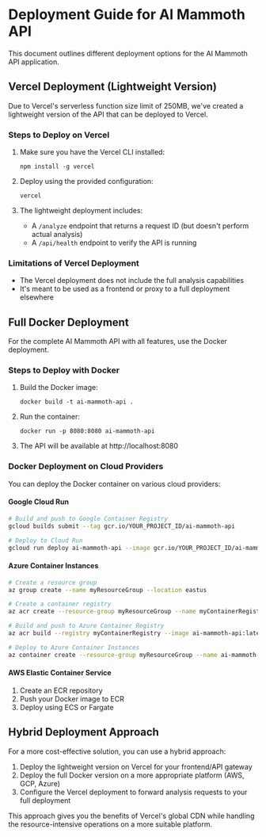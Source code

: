 # Deployment Guide for AI Mammoth API

This document outlines different deployment options for the AI Mammoth API application.

## Vercel Deployment (Lightweight Version)

Due to Vercel's serverless function size limit of 250MB, we've created a lightweight version of the API that can be deployed to Vercel.

### Steps to Deploy on Vercel

1. Make sure you have the Vercel CLI installed:
   ```
   npm install -g vercel
   ```

2. Deploy using the provided configuration:
   ```
   vercel
   ```

3. The lightweight deployment includes:
   - A `/analyze` endpoint that returns a request ID (but doesn't perform actual analysis)
   - A `/api/health` endpoint to verify the API is running

### Limitations of Vercel Deployment

- The Vercel deployment does not include the full analysis capabilities
- It's meant to be used as a frontend or proxy to a full deployment elsewhere

## Full Docker Deployment

For the complete AI Mammoth API with all features, use the Docker deployment.

### Steps to Deploy with Docker

1. Build the Docker image:
   ```
   docker build -t ai-mammoth-api .
   ```

2. Run the container:
   ```
   docker run -p 8080:8080 ai-mammoth-api
   ```

3. The API will be available at http://localhost:8080

### Docker Deployment on Cloud Providers

You can deploy the Docker container on various cloud providers:

#### Google Cloud Run

```bash
# Build and push to Google Container Registry
gcloud builds submit --tag gcr.io/YOUR_PROJECT_ID/ai-mammoth-api

# Deploy to Cloud Run
gcloud run deploy ai-mammoth-api --image gcr.io/YOUR_PROJECT_ID/ai-mammoth-api --platform managed
```

#### Azure Container Instances

```bash
# Create a resource group
az group create --name myResourceGroup --location eastus

# Create a container registry
az acr create --resource-group myResourceGroup --name myContainerRegistry --sku Basic

# Build and push to Azure Container Registry
az acr build --registry myContainerRegistry --image ai-mammoth-api:latest .

# Deploy to Azure Container Instances
az container create --resource-group myResourceGroup --name ai-mammoth-api --image myContainerRegistry.azurecr.io/ai-mammoth-api:latest --dns-name-label ai-mammoth-api --ports 8080
```

#### AWS Elastic Container Service

1. Create an ECR repository
2. Push your Docker image to ECR
3. Deploy using ECS or Fargate

## Hybrid Deployment Approach

For a more cost-effective solution, you can use a hybrid approach:

1. Deploy the lightweight version on Vercel for your frontend/API gateway
2. Deploy the full Docker version on a more appropriate platform (AWS, GCP, Azure)
3. Configure the Vercel deployment to forward analysis requests to your full deployment

This approach gives you the benefits of Vercel's global CDN while handling the resource-intensive operations on a more suitable platform. 